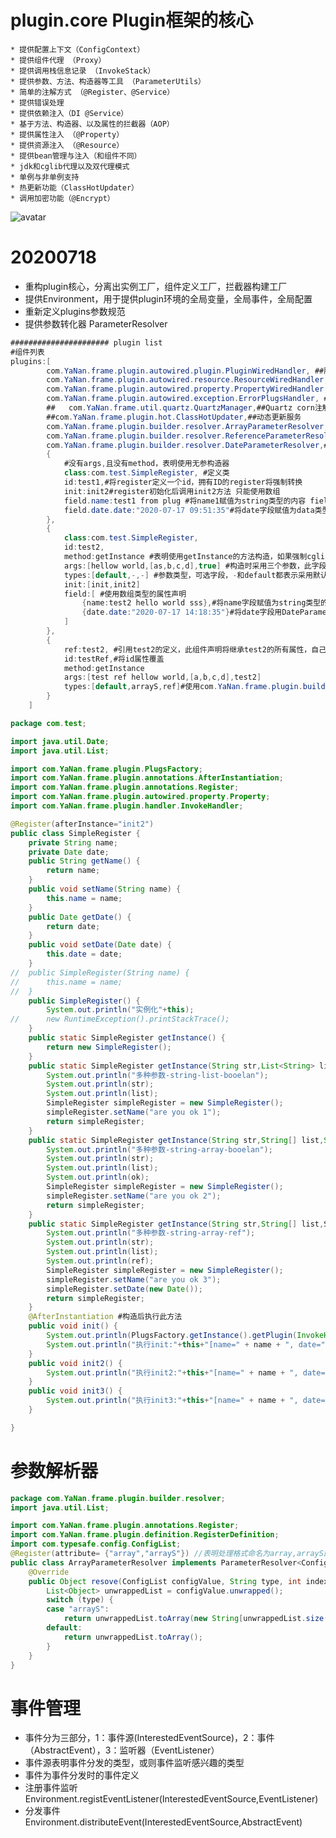 # plugin.core Plugin框架的核心
	* 提供配置上下文（ConfigContext）
	* 提供组件代理 （Proxy）
	* 提供调用栈信息记录 （InvokeStack）
	* 提供参数、方法、构造器等工具 （ParameterUtils）
	* 简单的注解方式 （@Register、@Service）
	* 提供错误处理
	* 提供依赖注入（DI @Service）
	* 基于方法、构造器、以及属性的拦截器（AOP）
	* 提供属性注入 （@Property）
	* 提供资源注入 （@Resource）
	* 提供bean管理与注入（和组件不同）
	* jdk和cglib代理以及双代理模式
	* 单例与非单例支持
	* 热更新功能（ClassHotUpdater）
	* 调用加密功能（@Encrypt）
![avatar](https://ufomedia.oss-cn-beijing.aliyuncs.com/QQ20191014-190318.png)
# 20200718
* 重构plugin核心，分离出实例工厂，组件定义工厂，拦截器构建工厂
* 提供Environment，用于提供plugin环境的全局变量，全局事件，全局配置
* 重新定义plugins参数规范
* 提供参数转化器 ParameterResolver
```java
###################### plugin list
#组件列表
plugins:[
		com.YaNan.frame.plugin.autowired.plugin.PluginWiredHandler, ##服务注入提供
		com.YaNan.frame.plugin.autowired.resource.ResourceWiredHandler, ##资源类注入
		com.YaNan.frame.plugin.autowired.property.PropertyWiredHandler, ##属性注入
		com.YaNan.frame.plugin.autowired.exception.ErrorPlugsHandler, ##错误记录
		##	 com.YaNan.frame.util.quartz.QuartzManager,##Quartz corn注解服务
		##com.YaNan.frame.plugin.hot.ClassHotUpdater,##动态更新服务
		com.YaNan.frame.plugin.builder.resolver.ArrayParameterResolver,#数组解析
		com.YaNan.frame.plugin.builder.resolver.ReferenceParameterResolver,#引用解析
		com.YaNan.frame.plugin.builder.resolver.DateParameterResolver,#日期解析 解析参数为date的参数，实现了ParameterResolver
		{
			#没有args,且没有method，表明使用无参构造器
			class:com.test.SimpleRegister, #定义类
			id:test1,#将register定义一个id，拥有ID的register将强制转换
			init:init2#register初始化后调用init2方法 只能使用数组
			field.name:test1 from plug #将name1赋值为string类型的内容 field字段支持object和数组-->格式为field.属性名.内容 或则为 field.属性名.格式命名.内容
			field.date.date:"2020-07-17 09:51:35"#将date字段赋值为data类型的日期 --使用com.YaNan.frame.plugin.builder.resolver.DateParameterResolver这个解析器
		},
		{
			class:com.test.SimpleRegister,
			id:test2,
			method:getInstance #表明使用getInstance的方法构造，如果强制cglib代理，则会将getInstance的对象克隆为一个cglib对象
			args:[hellow world,[as,b,c,d],true] #构造时采用三个参数，此字段只支持数组
			types:[default,-,-] #参数类型，可选字段，-和default都表示采用默认的类型，这里表示采用string,list,boolean的getInstance方法，getInstance(string,list,boolean)
			init:[init,init2]
			field:[ #使用数组类型的属性声明
				{name:test2 hello world sss},#将name字段赋值为string类型的内容
				{date.date:"2020-07-17 14:18:35"}#将date字段用DateParameterResolver转化后赋值到date字段
			]
		},
		{
			ref:test2, #引用test2的定义，此组件声明将继承test2的所有属性，自己的定义将覆盖test2的定义
			id:testRef,#将id属性覆盖
			method:getInstance
			args:[test ref hellow world,[a,b,c,d],test2]
			types:[default,arrayS,ref]#使用com.YaNan.frame.plugin.builder.resolver.ArrayParameterResolver将第二个参数转化为array格式，使用getInstance(string,array,string)的方法构造实例
		}
	]

```
```java 测试类
package com.test;

import java.util.Date;
import java.util.List;

import com.YaNan.frame.plugin.PlugsFactory;
import com.YaNan.frame.plugin.annotations.AfterInstantiation;
import com.YaNan.frame.plugin.annotations.Register;
import com.YaNan.frame.plugin.autowired.property.Property;
import com.YaNan.frame.plugin.handler.InvokeHandler;

@Register(afterInstance="init2")
public class SimpleRegister {
	private String name;
	private Date date;
	public String getName() {
		return name;
	}
	public void setName(String name) {
		this.name = name;
	}
	public Date getDate() {
		return date;
	}
	public void setDate(Date date) {
		this.date = date;
	}
//	public SimpleRegister(String name) {
//		this.name = name;
//	}
	public SimpleRegister() {
		System.out.println("实例化"+this);
//		new RuntimeException().printStackTrace();
	}
	public static SimpleRegister getInstance() {
		return new SimpleRegister();
	}
	public static SimpleRegister getInstance(String str,List<String> list,boolean ok) {
		System.out.println("多种参数-string-list-booelan");
		System.out.println(str);
		System.out.println(list);
		SimpleRegister simpleRegister = new SimpleRegister();
		simpleRegister.setName("are you ok 1");
		return simpleRegister;
	}
	public static SimpleRegister getInstance(String str,String[] list,String ok) {
		System.out.println("多种参数-string-array-booelan");
		System.out.println(str);
		System.out.println(list);
		System.out.println(ok);
		SimpleRegister simpleRegister = new SimpleRegister();
		simpleRegister.setName("are you ok 2");
		return simpleRegister;
	}
	public static SimpleRegister getInstance(String str,String[] list,SimpleRegister ref) {
		System.out.println("多种参数-string-array-ref");
		System.out.println(str);
		System.out.println(list);
		System.out.println(ref);
		SimpleRegister simpleRegister = new SimpleRegister();
		simpleRegister.setName("are you ok 3");
		simpleRegister.setDate(new Date());
		return simpleRegister;
	}
	@AfterInstantiation #构造后执行此方法
	public void init() {
		System.out.println(PlugsFactory.getInstance().getPlugin(InvokeHandler.class).getRegisterList());
		System.out.println("执行init:"+this+"[name=" + name + ", date=" + date + "]");
	}
	public void init2() {
		System.out.println("执行init2:"+this+"[name=" + name + ", date=" + date + "]");
	}
	public void init3() {
		System.out.println("执行init3:"+this+"[name=" + name + ", date=" + date + "]");
	}

}

```
# 参数解析器

```java
package com.YaNan.frame.plugin.builder.resolver;
import java.util.List;

import com.YaNan.frame.plugin.annotations.Register;
import com.YaNan.frame.plugin.definition.RegisterDefinition;
import com.typesafe.config.ConfigList;
@Register(attribute= {"array","arrayS"}) //表明处理格式命名为array,arrayS的参数
public class ArrayParameterResolver implements ParameterResolver<ConfigList>{
	@Override
	public Object resove(ConfigList configValue, String type, int index, RegisterDefinition registerDefinition) {
		List<Object> unwrappedList = configValue.unwrapped();
		switch (type) {
		case "arrayS":
			return unwrappedList.toArray(new String[unwrappedList.size()]);
		default:
			return unwrappedList.toArray();
		}
	}
}

```
# 事件管理
* 事件分为三部分，1：事件源(InterestedEventSource)，2：事件（AbstractEvent），3：监听器（EventListener<T extends AbstractEvent>）
* 事件源表明事件分发的类型，或则事件监听感兴趣的类型
* 事件为事件分发时的事件定义
* 注册事件监听 Environment.registEventListener(InterestedEventSource,EventListener)
* 分发事件 Environment.distributeEvent(InterestedEventSource,AbstractEvent)
